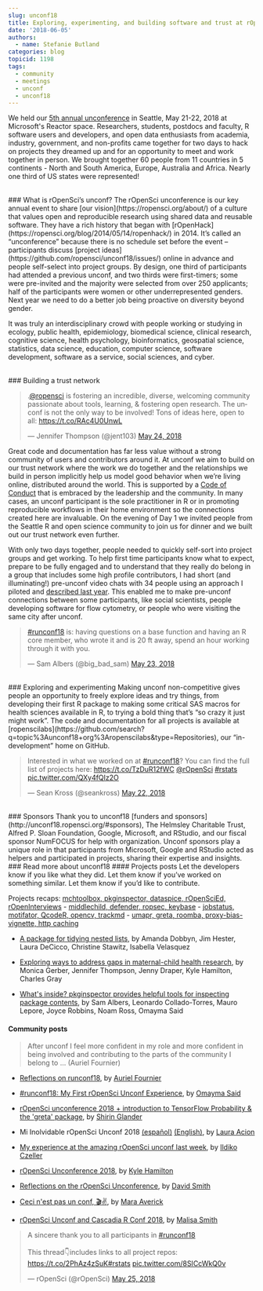 ```yaml
---
slug: unconf18
title: Exploring, experimenting, and building software and trust at rOpenSci’s unconf18
date: '2018-06-05'
authors:
  - name: Stefanie Butland
categories: blog
topicid: 1198
tags:
  - community
  - meetings
  - unconf
  - unconf18
---
```

We held our [5th annual unconference](http://unconf18.ropensci.org/) in Seattle, May 21-22, 2018 at Microsoft's Reactor space. Researchers, students, postdocs and faculty, R software users and developers, and open data enthusiasts from academia, industry, government, and non-profits came together for two days to hack on projects they dreamed up and for an opportunity to meet and work together in person. We brought together 60 people from 11 countries in 5 continents - North and South America, Europe, Australia and Africa. Nearly one third of US states were represented!

</br>
### What is rOpenSci’s unconf?
The rOpenSci unconference is our key annual event to share [our vision](https://ropensci.org/about/) of a culture that values open and reproducible research using shared data and reusable software. They have a rich history that began with [rOpenHack](https://ropensci.org/blog/2014/05/14/ropenhack/) in 2014. It’s called an “unconference” because there is no schedule set before the event – participants discuss [project ideas](https://github.com/ropensci/unconf18/issues/) online in advance and people self-select into project groups. By design, one third of participants had attended a previous unconf, and two thirds were first-timers; some were pre-invited and the majority were selected from over 250 applicants; half of the participants were women or other underrepresented genders. Next year we need to do a better job being proactive on diversity beyond gender.

It was truly an interdisciplinary crowd with people working or studying in ecology, public health, epidemiology, biomedical science, clinical research, cognitive science, health psychology, bioinformatics, geospatial science, statistics, data science, education, computer science, software development, software as a service, social sciences, and cyber.

</br>
### Building a trust network

<blockquote class="twitter-tweet" data-conversation="none" data-cards="hidden" data-partner="tweetdeck"><p lang="en" dir="ltr">.<a href="https://twitter.com/rOpenSci?ref_src=twsrc%5Etfw">@ropensci</a> is fostering an incredible, diverse, welcoming community passionate about tools, learning, &amp; fostering open research. The unconf is not the only way to be involved! Tons of ideas here, open to all: <a href="https://t.co/RAc4U0UnwL">https://t.co/RAc4U0UnwL</a></p>&mdash; Jennifer Thompson (@jent103) <a href="https://twitter.com/jent103/status/999667923651358721?ref_src=twsrc%5Etfw">May 24, 2018</a></blockquote>

Great code and documentation has far less value without a strong community of users and contributors around it. At unconf we aim to build on our trust network where the work we do together and the relationships we build in person implicitly help us model good behavior when we’re living online, distributed around the world. This is supported by a [Code of Conduct](https://ropensci.org/coc/) that is embraced by the leadership and the community. In many cases, an unconf participant is the sole practitioner in R or in promoting reproducible workflows in their home environment so the connections created here are invaluable. On the evening of Day 1 we invited people from the Seattle R and open science community to join us for dinner and we built out our trust network even further.

With only two days together, people needed to quickly self-sort into project groups and get working. To help first time participants know what to expect, prepare to be fully engaged and to understand that they really do belong in a group that includes some high profile contributors, I had short (and illuminating!) pre-unconf video chats with 34 people using an approach I piloted and [described last year](https://ropensci.org/blog/2017/12/01/unconf-welcome/). This enabled me to make pre-unconf connections between some participants, like social scientists, people developing software for flow cytometry, or people who were visiting the same city after unconf.

<blockquote class="twitter-tweet" data-lang="en"><p lang="en" dir="ltr"><a href="https://twitter.com/hashtag/runconf18?src=hash&amp;ref_src=twsrc%5Etfw">#runconf18</a> is: having questions on a base function and having an R core member, who wrote it and is 20 ft away, spend an hour working through it with you.</p>&mdash; Sam Albers (@big_bad_sam) <a href="https://twitter.com/big_bad_sam/status/999283165213540352?ref_src=twsrc%5Etfw">May 23, 2018</a></blockquote>

</br>
### Exploring and experimenting
Making unconf non-competitive gives people an opportunity to freely explore ideas and try things, from developing their first R package to making some critical SAS macros for health sciences available in R, to trying a bold thing that’s “so crazy it just might work”. The code and documentation for all projects is available at [ropenscilabs](https://github.com/search?q=topic%3Aunconf18+org%3Aropenscilabs&type=Repositories), our “in-development” home on GitHub.
</br>

<blockquote class="twitter-tweet" data-partner="tweetdeck"><p lang="en" dir="ltr">Interested in what we worked on at <a href="https://twitter.com/hashtag/runconf18?src=hash&amp;ref_src=twsrc%5Etfw">#runconf18</a>? You can find the full list of projects here: <a href="https://t.co/TzDuR12fWC">https://t.co/TzDuR12fWC</a> <a href="https://twitter.com/rOpenSci?ref_src=twsrc%5Etfw">@rOpenSci</a> <a href="https://twitter.com/hashtag/rstats?src=hash&amp;ref_src=twsrc%5Etfw">#rstats</a> <a href="https://t.co/QXy4fQIz2O">pic.twitter.com/QXy4fQIz2O</a></p>&mdash; Sean Kross (@seankross) <a href="https://twitter.com/seankross/status/999073432494006273?ref_src=twsrc%5Etfw">May 22, 2018</a></blockquote>

</br>
### Sponsors
Thank you to unconf18 [funders and sponsors](http://unconf18.ropensci.org/#sponsors), The Helmsley Charitable Trust, Alfred P. Sloan Foundation, Google, Microsoft, and RStudio, and our fiscal sponsor NumFOCUS for help with organization. Unconf sponsors play a unique role in that participants from Microsoft, Google and RStudio acted as helpers and participated in projects, sharing their expertise and insights.

</br>
### Read more about unconf18
#### Projects posts
Let the developers know if you like what they did. Let them know if you’ve worked on something similar. Let them know if you’d like to contribute.

Projects recaps: [mchtoolbox, pkginspector, dataspice, rOpenSciEd, rOpenInterviews](https://ropensci.org/blog/2018/06/05/unconf_recap_1/) - [middlechild, defender, ropsec, keybase](https://ropensci.org/blog/2018/06/06/unconf18_recap_2/) - [jobstatus, motifator, QcodeR, opencv, trackmd](https://ropensci.org/blog/2018/06/07/unconf_recap_3/) - [umapr, greta, roomba, proxy-bias-vignette, http caching](https://ropensci.org/blog/2018/06/08/unconf_recap_4/)

- [A package for tidying nested lists](https://ropensci.org/blog/2018/06/26/roomba/), by Amanda Dobbyn, Jim Hester, Laura DeCicco, Christine Stawitz, Isabella Velasquez 

- [Exploring ways to address gaps in maternal-child health research](https://ropensci.org/blog/2018/07/05/mchtoolbox/), by Monica Gerber, Jennifer Thompson, Jenny Draper, Kyle Hamilton, Charles Gray

- [What's inside? pkginspector provides helpful tools for inspecting package contents](https://ropensci.org/blog/2018/07/17/pkginspector/), by Sam Albers, Leonardo Collado-Torres, Mauro Lepore, Joyce Robbins, Noam Ross, Omayma Said 

#### Community posts
> After unconf I feel more confident in my role and more confident in being involved and contributing to the parts of the community I belong to ... (Auriel Fournier)

- [Reflections on runconf18](http://aurielfournier.github.io/runconf18/), by [Auriel Fournier](https://twitter.com/RallidaeRule)

- [#runconf18: My First rOpenSci Unconf Experience](http://www.onceupondata.com/2018/05/29/ropensci-runconf18/), by [Omayma Said](https://twitter.com/OmaymaS_)

- [rOpenSci unconference 2018 + introduction to TensorFlow Probability & the 'greta' package](https://shirinsplayground.netlify.com/2018/05/ropensci_unconf18/), by [Shirin Glander](https://twitter.com/ShirinGlander)

- Mi Inolvidable rOpenSci Unconf 2018 [(español)](https://gist.github.com/lauracion/c180b98418e2c289ffe666e98f6a2504) [(English)](https://gist.github.com/lauracion/ac230372fa10d39e3b8749c9bdd1067e), by [Laura Acion](https://twitter.com/_lacion_?lang=en)

- [My experience at the amazing rOpenSci unconf last week](https://ildiczeller.com/2018/06/01/my-runconf18-experience/), by [Ildiko Czeller](https://twitter.com/czeildi)

- [rOpenSci Unconference 2018](http://kylehamilton.com/post/2018-06-01-ropensci-unconf-2018/), by [Kyle Hamilton](https://twitter.com/kylehamilton)

- [Reflections on the rOpenSci Unconference](http://blog.revolutionanalytics.com/2018/05/reflections-on-the-ropensci-unconference.html), by [David Smith](https://twitter.com/revodavid)

- [Ceci n'est pas un conf, 🎬✌️](https://maraaverick.rbind.io/2018/05/ceci-n-est-pas-un-conf-take-two/), by [Mara Averick](https://twitter.com/dataandme)

- [rOpenSci Unconf and Cascadia R Conf 2018](http://hellomalisa.me/2018-06-04/runconf-and-cascadiarconf.html), by [Malisa Smith](https://twitter.com/malisas7)

<blockquote class="twitter-tweet" data-lang="en"><p lang="en" dir="ltr">A sincere thank you to all participants in <a href="https://twitter.com/hashtag/runconf18?src=hash&amp;ref_src=twsrc%5Etfw">#runconf18</a> <br><br>This thread👇includes links to all project repos: <a href="https://t.co/2PhAz4zSuK">https://t.co/2PhAz4zSuK</a><a href="https://twitter.com/hashtag/rstats?src=hash&amp;ref_src=twsrc%5Etfw">#rstats</a> <a href="https://t.co/8SICcWkQ0v">pic.twitter.com/8SICcWkQ0v</a></p>&mdash; rOpenSci (@rOpenSci) <a href="https://twitter.com/rOpenSci/status/1000024996876468224?ref_src=twsrc%5Etfw">May 25, 2018</a></blockquote>
<script async src="https://platform.twitter.com/widgets.js" charset="utf-8"></script>
